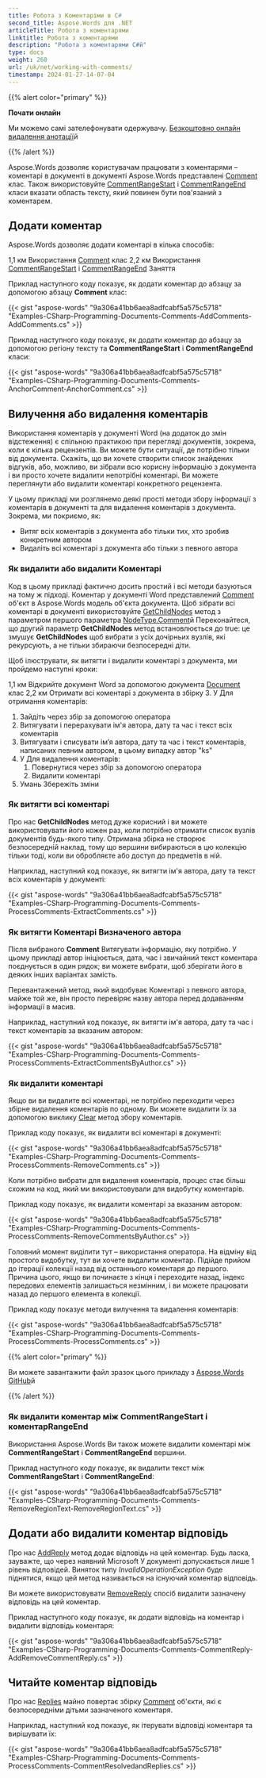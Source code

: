 ```yaml
---
title: Робота з Коментаріми в C#
second_title: Aspose.Words для .NET
articleTitle: Робота з коментарями
linktitle: Робота з коментарями
description: "Робота з коментарями C#й"
type: docs
weight: 260
url: /uk/net/working-with-comments/
timestamp: 2024-01-27-14-07-04
---
```


{{% alert color="primary" %}}

**Почати онлайн**

Ми можемо самі зателефонувати одержувачу. [Безкоштовно онлайн видалення анотації](https://products.aspose.app/words/annotation)й

{{% /alert %}}

Aspose.Words дозволяє користувачам працювати з коментарями – коментарі в документі в документі Aspose.Words представлені [Comment](https://reference.aspose.com/words/net/aspose.words/comment/) клас. Також використовуйте [CommentRangeStart](https://reference.aspose.com/words/net/aspose.words/commentrangestart/) і [CommentRangeEnd](https://reference.aspose.com/words/net/aspose.words/commentrangeend/) класи вказати область тексту, який повинен бути пов'язаний з коментарем.

## Додати коментар

Aspose.Words дозволяє додати коментарі в кілька способів:

1,1 км Використання [Comment](https://reference.aspose.com/words/net/aspose.words/comment/) клас
2,2 км Використання [CommentRangeStart](https://reference.aspose.com/words/net/aspose.words/commentrangestart/) і [CommentRangeEnd](https://reference.aspose.com/words/net/aspose.words/commentrangeend/) Заняття

Приклад наступного коду показує, як додати коментар до абзацу за допомогою абзацу **Comment** клас:

{{< gist "aspose-words" "9a306a41bb6aea8adfcabf5a575c5718" "Examples-CSharp-Programming-Documents-Comments-AddComments-AddComments.cs" >}}

Приклад наступного коду показує, як додати коментар до абзацу за допомогою регіону тексту та **CommentRangeStart** і **CommentRangeEnd** класи:

{{< gist "aspose-words" "9a306a41bb6aea8adfcabf5a575c5718" "Examples-CSharp-Programming-Documents-Comments-AnchorComment-AnchorComment.cs" >}}

## Вилучення або видалення коментарів

Використання коментарів у документі Word (на додаток до змін відстеження) є спільною практикою при перегляді документів, зокрема, коли є кілька рецензентів. Ви можете бути ситуації, де потрібно тільки від документа. Скажіть, що ви хочете створити список знайдених відгуків, або, можливо, ви зібрали всю корисну інформацію з документа і ви просто хочете видалити непотрібні коментарі. Ви можете переглянути або видалити коментарі конкретного рецензента.

У цьому прикладі ми розглянемо деякі прості методи збору інформації з коментарів в документі та для видалення коментарів з документа. Зокрема, ми покриємо, як:

- Витяг всіх коментарів з документа або тільки тих, хто зробив конкретним автором
- Видаліть всі коментарі з документа або тільки з певного автора

### Як видалити або видалити Коментарі

Код в цьому прикладі фактично досить простий і всі методи базуються на тому ж підході. Коментар у документі Word представлений [Comment](https://reference.aspose.com/words/net/aspose.words/comment/) об'єкт в Aspose.Words модель об'єкта документа. Щоб зібрати всі коментарі в документі використовуйте [GetChildNodes](https://reference.aspose.com/words/net/aspose.words/compositenode/getchildnodes/) метод з параметром першого параметра [NodeType.Comment](https://reference.aspose.com/words/net/aspose.words/nodetype/)й Переконайтеся, що другий параметр **GetChildNodes** метод встановлюється до true: це змушує **GetChildNodes** щоб вибрати з усіх дочірньих вузлів, які рекурсують, а не тільки збираючи безпосередні діти.

Щоб ілюструвати, як витягти і видалити коментарі з документа, ми пройдемо наступні кроки:

1,1 км Відкрийте документ Word за допомогою документа [Document](https://reference.aspose.com/words/net/aspose.words/document/) клас
2,2 км Отримати всі коментарі з документа в збірку
3. У Для отримання коментарів:
   1. Зайдіть через збір за допомогою оператора
   2. Витягувати і перерахувати ім'я автора, дату та час і текст всіх коментарів
   3. Витягувати і списувати ім’я автора, дату та час і текст коментарів, написаних певним автором, в цьому випадку автор "ks"
4. У Для видалення коментарів:
   1. Повернутися через збір за допомогою оператора
   2. Видалити коментарі
5. Умань Збережіть зміни

### Як витягти всі коментарі

Про нас **GetChildNodes** метод дуже корисний і ви можете використовувати його кожен раз, коли потрібно отримати список вузлів документів будь-якого типу. Отримана збірка не створює безпосередній наклад, тому що вершини вибираються в цю колекцію тільки тоді, коли ви обробляєте або доступ до предметів в ній.

Наприклад, наступний код показує, як витягти ім'я автора, дату та текст всіх коментарів у документі:

{{< gist "aspose-words" "9a306a41bb6aea8adfcabf5a575c5718" "Examples-CSharp-Programming-Documents-Comments-ProcessComments-ExtractComments.cs" >}}

### Як витягти Коментарі Визначеного автора

Після вибраного **Comment** Витягувати інформацію, яку потрібно. У цьому прикладі автор ініціюється, дата, час і звичайний текст коментара поєднується в один рядок; ви можете вибрати, щоб зберігати його в деяких інших варіантах замість.

Перевантажений метод, який видобуває Коментарі з певного автора, майже той же, він просто перевіряє назву автора перед додаванням інформації в масив.

Наприклад, наступний код показує, як витягти ім'я автора, дату та час і текст коментарів за вказаним автором:

{{< gist "aspose-words" "9a306a41bb6aea8adfcabf5a575c5718" "Examples-CSharp-Programming-Documents-Comments-ProcessComments-ExtractCommentsByAuthor.cs" >}}

### Як видалити коментарі

Якщо ви ви видалите всі коментарі, не потрібно переходити через збірне видалення коментарів по одному. Ви можете видалити їх за допомогою виклику [Clear](https://reference.aspose.com/words/net/aspose.words/nodecollection/clear/) метод збору коментарів.

Приклад коду показує, як видалити всі коментарі в документі:

{{< gist "aspose-words" "9a306a41bb6aea8adfcabf5a575c5718" "Examples-CSharp-Programming-Documents-Comments-ProcessComments-RemoveComments.cs" >}}

Коли потрібно вибрати для видалення коментарів, процес стає більш схожим на код, який ми використовували для видобутку коментарів.

Приклад коду показує, як видалити коментарі за вказаним автором:

{{< gist "aspose-words" "9a306a41bb6aea8adfcabf5a575c5718" "Examples-CSharp-Programming-Documents-Comments-ProcessComments-RemoveCommentsByAuthor.cs" >}}

Головний момент виділити тут – використання оператора. На відміну від простого видобутку, тут ви хочете видалити коментар. Підійде прийом до ітерації колекції назад від останнього коментаря до першого. Причина цього, якщо ви починаєте з кінця і переходите назад, індекс передових елементів залишається незмінним, і ви можете працювати назад до першого елемента в колекції.

Приклад коду показує методи вилучення та видалення коментарів:

{{< gist "aspose-words" "9a306a41bb6aea8adfcabf5a575c5718" "Examples-CSharp-Programming-Documents-Comments-ProcessComments-ProcessComments.cs" >}}

{{% alert color="primary" %}}

Ви можете завантажити файл зразок цього прикладу з [Aspose.Words GitHub](https://github.com/aspose-words/Aspose.Words-for-.NET/blob/master/Examples/Data/Comments.docx)й

{{% /alert %}}

### Як видалити коментар між CommentRangeStart і коментарRangeEnd

Використання Aspose.Words Ви також можете видалити коментарі між **CommentRangeStart** і **CommentRangeEnd** вершини.

Приклад наступного коду показує, як видалити текст між **CommentRangeStart** і **CommentRangeEnd**:

{{< gist "aspose-words" "9a306a41bb6aea8adfcabf5a575c5718" "Examples-CSharp-Programming-Documents-Comments-RemoveRegionText-RemoveRegionText.cs" >}}

## Додати або видалити коментар відповідь

Про нас [AddReply](https://reference.aspose.com/words/net/aspose.words/comment/addreply/) метод додає відповідь на цей коментар. Будь ласка, зауважте, що через наявний Microsoft У документі допускається лише 1 рівень відповідей. Виняток типу *InvalidOperationException* буде піднятися, якщо цей метод називається на існуючий коментар відповідь.

Ви можете використовувати [RemoveReply](https://reference.aspose.com/words/net/aspose.words/comment/removereply/) спосіб видалити зазначену відповідь на цей коментар.

Приклад наступного коду показує, як додати відповідь на коментар і видалити відповідь коментаря:

{{< gist "aspose-words" "9a306a41bb6aea8adfcabf5a575c5718" "Examples-CSharp-Programming-Documents-Comments-CommentReply-AddRemoveCommentReply.cs" >}}

## Читайте коментар відповідь

Про нас [Replies](https://reference.aspose.com/words/net/aspose.words/comment/replies/) майно повертає збірку [Comment](https://reference.aspose.com/words/net/aspose.words/comment/) об'єкти, які є безпосередніми дітьми зазначеного коментаря.

Наприклад, наступний код показує, як ітерувати відповіді коментаря та вирішувати їх:

{{< gist "aspose-words" "9a306a41bb6aea8adfcabf5a575c5718" "Examples-CSharp-Programming-Documents-Comments-ProcessComments-CommentResolvedandReplies.cs" >}}
